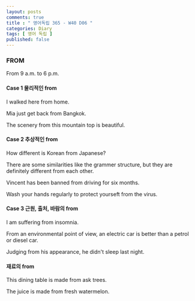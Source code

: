 ```yaml
---
layout: posts
comments: true
title : " 영어독립 365 - W40 D06 "
categories: Diary
tags: [ 영어 독립 ]
published: false
---
```


### FROM

From 9 a.m. to 6 p.m.

#### Case 1 물리적인 from

I walked here from home.

Mia just get back from Bangkok.

The scenery from this mountain top is beautiful.

#### Case 2 추상적인 from

How different is Korean from Japanese?

There are some similarities like the grammer structure, but they are definitely different from each other.

Vincent has been banned from driving for six months.

Wash your hands regularly to protect yourseft from the virus.

#### Case 3 근원, 출처, 바람의 from

I am suffering from insomnia.

From an environmental point of view, an electric car is better than a petrol or diesel car.

Judging from his appearance, he didn't sleep last night.

#### 재료의 from

This dining table is made from ask trees.

The juice is made from fresh watermelon.
